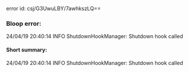 error id: csj/G3UwuLBY/7awhkszLQ==
### Bloop error:

24/04/19 20:40:14 INFO ShutdownHookManager: Shutdown hook called
#### Short summary: 

24/04/19 20:40:14 INFO ShutdownHookManager: Shutdown hook called